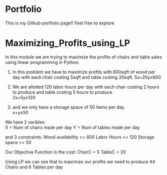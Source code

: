 # Portfolio

This is my Github portfolio page!! Feel free to explore 


# Maximizing_Profits_using_LP

In this module we are trying to maximize the profits of chairs and table sales using linear programming in Python.

1. In this problem we have to maximize profits with 600sqft of wood per day with each chair costing 5sqft and table costing 20sqft.
5x+20y≤600


3. We are allotted 120 labor hours per day with each chair costing 2 hours to produce and table costing 5 hours to produce.  <br />
2x+5y≤120


4. and we only have a storage space of 50 items per day.  <br />
x+y≤50

We have 2 varibles:  <br />
X = Num of chairs made per day
Y = Num of tables made per day

and 3 constraints:
Wood availability <= 600
Labor Hours       <= 120
Storage space     <= 50

Our Objective Function is the cost:
ChairC = 5
TableC = 20

Using LP we can see that to maximize our profits we need to produce 44 Chairs and 6 Tables per day
